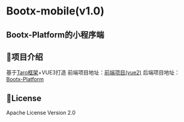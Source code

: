 # Bootx-mobile(v1.0)

## Bootx-Platform的小程序端

## 🍈项目介绍

基于[Taro框架](https://docs.taro.zone/docs)+VUE3打造
前端项目地址：[前端项目(vue2)](https://gitee.com/bootx/bootx-platform-ui)
后端项目地址：[Bootx-Platform](https://gitee.com/bootx/bootx-platform.git)


## 🍷License

Apache License Version 2.0
